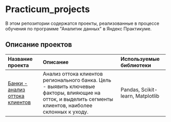 # Practicum_projects
В этом репозитории содержатся проекты, реализованные в процессе обучения по программе "Аналитик данных" в Яндекс Практикуме.

## Описание проектов

| Название проекта                        | Описание                                                                                                             | Используемые библиотеки |
| :-------------------------------------- | :------------------------------------------------------------------------------------------------------------------- | :----------------------- |
| [Банки - анализ оттока клиентов](Банки%20-%20Анализ%20оттока%20клиентов/README.md) | Анализ оттока клиентов регионального банка. Цель - выявить ключевые факторы, влияющие на отток, и выделить сегменты клиентов, наиболее склонных к уходу. | Pandas, Scikit-learn, Matplotlib     |
